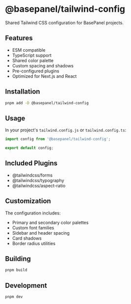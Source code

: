 # @basepanel/tailwind-config

Shared Tailwind CSS configuration for BasePanel projects.

## Features

- ESM compatible
- TypeScript support
- Shared color palette
- Custom spacing and shadows
- Pre-configured plugins
- Optimized for Next.js and React

## Installation

```bash
pnpm add -D @basepanel/tailwind-config
```

## Usage

In your project's `tailwind.config.js` or `tailwind.config.ts`:

```typescript
import config from '@basepanel/tailwind-config';

export default config;
```

## Included Plugins

- @tailwindcss/forms
- @tailwindcss/typography
- @tailwindcss/aspect-ratio

## Customization

The configuration includes:

- Primary and secondary color palettes
- Custom font families
- Sidebar and header spacing
- Card shadows
- Border radius utilities

## Building

```bash
pnpm build
```

## Development

```bash
pnpm dev
``` 